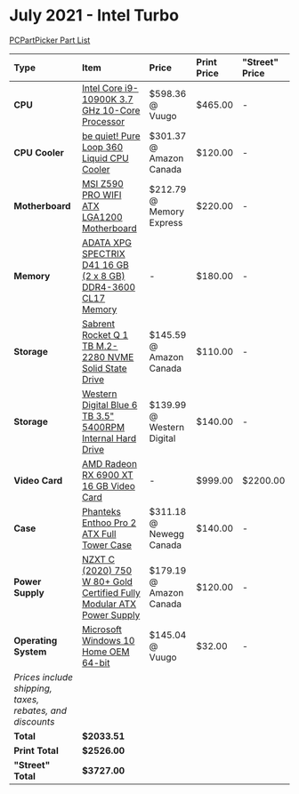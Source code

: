 # July 2021 - Intel Turbo

[PCPartPicker Part List](https://ca.pcpartpicker.com/list/bzbTZw)

| Type                                                     | Item                                                                                                                                                                                          | Price                     | Print Price | "Street" Price |
| :------------------------------------------------------- | :-------------------------------------------------------------------------------------------------------------------------------------------------------------------------------------------- | :------------------------ | :---------- | :------------- |
| **CPU**                                                  | [Intel Core i9-10900K 3.7 GHz 10-Core Processor](https://ca.pcpartpicker.com/product/cwFKHx/intel-core-i9-10900k-37-ghz-10-core-processor-bx8070110900k)                                      | $598.36 @ Vuugo           | $465.00     | -              |
| **CPU Cooler**                                           | [be quiet! Pure Loop 360 Liquid CPU Cooler](https://ca.pcpartpicker.com/product/fJjNnQ/be-quiet-pure-loop-360-liquid-cpu-cooler-bw008)                                                        | $301.37 @ Amazon Canada   | $120.00     | -              |
| **Motherboard**                                          | [MSI Z590 PRO WIFI ATX LGA1200 Motherboard](https://ca.pcpartpicker.com/product/V7PQzy/msi-z590-pro-wifi-atx-lga1200-motherboard-z590-pro-wifi)                                               | $212.79 @ Memory Express  | $220.00     | -              |
| **Memory**                                               | [ADATA XPG SPECTRIX D41 16 GB (2 x 8 GB) DDR4-3600 CL17 Memory](https://ca.pcpartpicker.com/product/Wvvbt6/adata-xpg-spectrix-d41-16gb-2-x-8gb-ddr4-3600-memory-ax4u360038g17-dt41)           | -                         | $180.00     | -              |
| **Storage**                                              | [Sabrent Rocket Q 1 TB M.2-2280 NVME Solid State Drive](https://ca.pcpartpicker.com/product/HmmFf7/sabrent-rocket-q-1-tb-m2-2280-nvme-solid-state-drive-sb-rktq-1tb)                          | $145.59 @ Amazon Canada   | $110.00     | -              |
| **Storage**                                              | [Western Digital Blue 6 TB 3.5" 5400RPM Internal Hard Drive](https://ca.pcpartpicker.com/product/Z2HRsY/western-digital-blue-6-tb-35-5400rpm-internal-hard-drive-wd60ezaz)                    | $139.99 @ Western Digital | $140.00     | -              |
| **Video Card**                                           | [AMD Radeon RX 6900 XT 16 GB Video Card](https://ca.pcpartpicker.com/product/WjvdnQ/amd-radeon-rx-6900-xt-16-gb-video-card-100-438373)                                                        | -                         | $999.00     | $2200.00       |
| **Case**                                                 | [Phanteks Enthoo Pro 2 ATX Full Tower Case](https://ca.pcpartpicker.com/product/gQWBD3/phanteks-enthoo-pro-2-atx-full-tower-case-ph-es620ptg_dbk01)                                           | $311.18 @ Newegg Canada   | $140.00     | -              |
| **Power Supply**                                         | [NZXT C (2020) 750 W 80+ Gold Certified Fully Modular ATX Power Supply](https://ca.pcpartpicker.com/product/XBzFf7/nzxt-c-750-w-80-gold-certified-fully-modular-atx-power-supply-np-c750m-us) | $179.19 @ Amazon Canada   | $120.00     | -              |
| **Operating System**                                     | [Microsoft Windows 10 Home OEM 64-bit](https://ca.pcpartpicker.com/product/wtgPxr/microsoft-os-kw900140)                                                                                      | $145.04 @ Vuugo           | $32.00      | -              |
| _Prices include shipping, taxes, rebates, and discounts_ |
| **Total**                                                | **$2033.51**                                                                                                                                                                                  |
| **Print Total**                                          | **$2526.00**                                                                                                                                                                                  |
| **"Street" Total**                                       | **$3727.00**                                                                                                                                                                                  |
